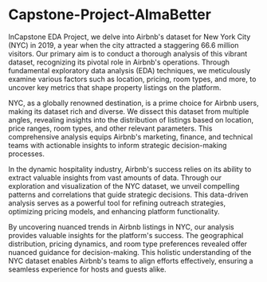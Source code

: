 # Capstone-Project-AlmaBetter

InCapstone EDA Project, we delve into Airbnb's dataset for New York City (NYC) in 2019, a year when the city attracted a staggering 66.6 million visitors. Our primary aim is to conduct a thorough analysis of this vibrant dataset, recognizing its pivotal role in Airbnb's operations. Through fundamental exploratory data analysis (EDA) techniques, we meticulously examine various factors such as location, pricing, room types, and more, to uncover key metrics that shape property listings on the platform.

NYC, as a globally renowned destination, is a prime choice for Airbnb users, making its dataset rich and diverse. We dissect this dataset from multiple angles, revealing insights into the distribution of listings based on location, price ranges, room types, and other relevant parameters. This comprehensive analysis equips Airbnb's marketing, finance, and technical teams with actionable insights to inform strategic decision-making processes.

In the dynamic hospitality industry, Airbnb's success relies on its ability to extract valuable insights from vast amounts of data. Through our exploration and visualization of the NYC dataset, we unveil compelling patterns and correlations that guide strategic decisions. This data-driven analysis serves as a powerful tool for refining outreach strategies, optimizing pricing models, and enhancing platform functionality.

By uncovering nuanced trends in Airbnb listings in NYC, our analysis provides valuable insights for the platform's success. The geographical distribution, pricing dynamics, and room type preferences revealed offer nuanced guidance for decision-making. This holistic understanding of the NYC dataset enables Airbnb's teams to align efforts effectively, ensuring a seamless experience for hosts and guests alike.
